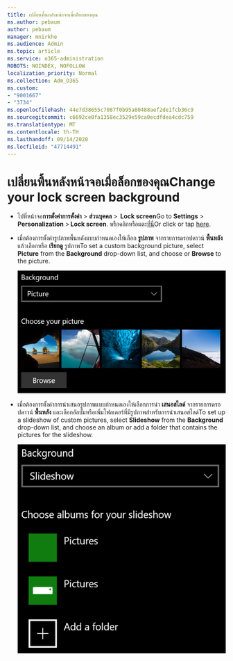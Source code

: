 ```yaml
---
title: เปลี่ยนพื้นหลังหน้าจอเมื่อล็อกของคุณ
ms.author: pebaum
author: pebaum
manager: mnirkhe
ms.audience: Admin
ms.topic: article
ms.service: o365-administration
ROBOTS: NOINDEX, NOFOLLOW
localization_priority: Normal
ms.collection: Adm_O365
ms.custom:
- "9001667"
- "3734"
ms.openlocfilehash: 44e7d38655c7087f0b95a80488aef2de1fcb36c9
ms.sourcegitcommit: c6692ce0fa1358ec3529e59ca0ecdfdea4cdc759
ms.translationtype: MT
ms.contentlocale: th-TH
ms.lasthandoff: 09/14/2020
ms.locfileid: "47714491"
---
```

# <a name="change-your-lock-screen-background"></a><span data-ttu-id="2f7da-102">เปลี่ยนพื้นหลังหน้าจอเมื่อล็อกของคุณ</span><span class="sxs-lookup"><span data-stu-id="2f7da-102">Change your lock screen background</span></span>

- <span data-ttu-id="2f7da-103">ไปที่หน้าจอ**การตั้งค่าการตั้งค่า**  >  **ส่วนบุคคล**  >  **Lock screen**</span><span class="sxs-lookup"><span data-stu-id="2f7da-103">Go to **Settings** > **Personalization** > **Lock screen**.</span></span> <span data-ttu-id="2f7da-104">หรือคลิกหรือแตะ[ที่นี่](ms-settings:lockscreen?activationSource=GetHelp)</span><span class="sxs-lookup"><span data-stu-id="2f7da-104">Or click or tap [here](ms-settings:lockscreen?activationSource=GetHelp).</span></span>

- <span data-ttu-id="2f7da-105">เมื่อต้องการตั้งค่ารูปภาพพื้นหลังแบบกำหนดเองให้เลือก **รูปภาพ** จากรายการดรอปดาวน์ **พื้นหลัง** แล้วเลือกหรือ **เรียกดู** รูปภาพ</span><span class="sxs-lookup"><span data-stu-id="2f7da-105">To set a custom background picture, select **Picture** from the **Background** drop-down list, and choose or **Browse** to the picture.</span></span>

  ![ตั้งค่ารูปภาพพื้นหลังแบบกำหนดเอง](media/set-custom-background-pic.png)

- <span data-ttu-id="2f7da-107">เมื่อต้องการตั้งค่าการนำเสนอรูปภาพแบบกำหนดเองให้เลือกการนำ **เสนอสไลด์** จากรายการดรอปดาวน์ **พื้นหลัง** และเลือกอัลบั้มหรือเพิ่มโฟลเดอร์ที่มีรูปภาพสำหรับการนำเสนอสไลด์</span><span class="sxs-lookup"><span data-stu-id="2f7da-107">To set up a slideshow of custom pictures, select **Slideshow** from the **Background** drop-down list, and choose an album or add a folder that contains the pictures for the slideshow.</span></span>

  ![ตั้งค่าการนำเสนอภาพนิ่งของรูปภาพแบบกำหนดเอง](media/set-up-slideshow-background.png)
